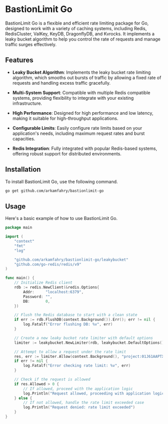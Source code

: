 # BastionLimit Go

BastionLimit Go is a flexible and efficient rate limiting package for Go, designed to work with a variety of caching systems, including Redis, RedisCluster, ValKey, KeyDB, DragonflyDB, and Kvrocks. It implements a leaky bucket algorithm to help you control the rate of requests and manage traffic surges effectively.

## Features

- **Leaky Bucket Algorithm**: Implements the leaky bucket rate limiting algorithm, which smooths out bursts of traffic by allowing a fixed rate of requests and handling excess traffic gracefully.

- **Multi-System Support**: Compatible with multiple Redis compatible systems, providing flexibility to integrate with your existing infrastructure.

- **High Performance**: Designed for high performance and low latency, making it suitable for high-throughput applications.

- **Configurable Limits**: Easily configure rate limits based on your application's needs, including maximum request rates and burst capacities.

- **Redis Integration**: Fully integrated with popular Redis-based systems, offering robust support for distributed environments.

## Installation

To install BastionLimit Go, use the following command.

```bash
go get github.com/arkamfahry/bastionlimit-go
```

## Usage

Here's a basic example of how to use BastionLimit Go.

```go
package main

import (
	"context"
	"fmt"
	"log"

	"github.com/arkamfahry/bastionlimit-go/leakybucket"
	"github.com/go-redis/redis/v9"
)

func main() {
	// Initialize Redis client
	rdb := redis.NewClient(&redis.Options{
		Addr:     "localhost:6379", 
		Password: "",               
		DB:       0,                
	})

	// Flush the Redis database to start with a clean state
	if err := rdb.FlushDB(context.Background()).Err(); err != nil {
		log.Fatalf("Error flushing DB: %v", err)
	}

	// Create a new leaky bucket rate limiter with default options
	limiter := leakybucket.NewLimiter(rdb, leakybucket.DefaultOptions())

	// Attempt to allow a request under the rate limit
	res, err := limiter.Allow(context.Background(), "project:01J61AAPTXV3HQD95XQWATPBS8", leakybucket.LimitPerSecond(10))
	if err != nil {
		log.Fatalf("Error checking rate limit: %v", err)
	}

	// Check if the request is allowed
	if res.Allowed > 0 {
		// If allowed, proceed with the application logic
		log.Println("Request allowed, proceeding with application logic...")
	} else {
		// If not allowed, handle the rate limit exceeded case
		log.Println("Request denied: rate limit exceeded")
	}
}
```
